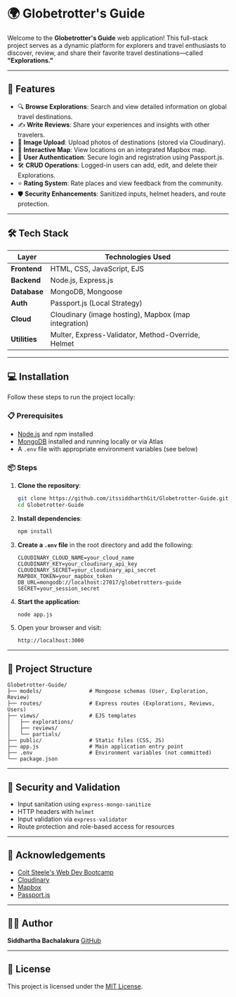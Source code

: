 
# 🌍 Globetrotter's Guide

Welcome to the **Globetrotter's Guide** web application! This full-stack project serves as a dynamic platform for explorers and travel enthusiasts to discover, review, and share their favorite travel destinations—called **"Explorations."**

---

## 🚀 Features

* 🔍 **Browse Explorations**: Search and view detailed information on global travel destinations.
* ✍️ **Write Reviews**: Share your experiences and insights with other travelers.
* 📸 **Image Upload**: Upload photos of destinations (stored via Cloudinary).
* 📍 **Interactive Map**: View locations on an integrated Mapbox map.
* 🔐 **User Authentication**: Secure login and registration using Passport.js.
* 🛠️ **CRUD Operations**: Logged-in users can add, edit, and delete their Explorations.
* ⭐ **Rating System**: Rate places and view feedback from the community.
* 🛡️ **Security Enhancements**: Sanitized inputs, helmet headers, and route protection.

---

## 🛠️ Tech Stack

| Layer         | Technologies Used                                    |
| ------------- | ---------------------------------------------------- |
| **Frontend**  | HTML, CSS, JavaScript, EJS                           |
| **Backend**   | Node.js, Express.js                                  |
| **Database**  | MongoDB, Mongoose                                    |
| **Auth**      | Passport.js (Local Strategy)                         |
| **Cloud**     | Cloudinary (image hosting), Mapbox (map integration) |
| **Utilities** | Multer, Express-Validator, Method-Override, Helmet   |

---

## 💻 Installation

Follow these steps to run the project locally:

### 📋 Prerequisites

* [Node.js](https://nodejs.org/) and npm installed
* [MongoDB](https://www.mongodb.com/) installed and running locally or via Atlas
* A `.env` file with appropriate environment variables (see below)

### 📦 Steps

1. **Clone the repository**:

   ```bash
   git clone https://github.com/itssiddharthGit/Globetrotter-Guide.git
   cd Globetrotter-Guide
   ```

2. **Install dependencies**:

   ```bash
   npm install
   ```

3. **Create a `.env` file** in the root directory and add the following:

   ```env
   CLOUDINARY_CLOUD_NAME=your_cloud_name
   CLOUDINARY_KEY=your_cloudinary_api_key
   CLOUDINARY_SECRET=your_cloudinary_api_secret
   MAPBOX_TOKEN=your_mapbox_token
   DB_URL=mongodb://localhost:27017/globetrotters-guide
   SECRET=your_session_secret
   ```

4. **Start the application**:

   ```bash
   node app.js
   ```

5. Open your browser and visit:

   ```
   http://localhost:3000
   ```

---

## 📁 Project Structure

```
Globetrotter-Guide/
├── models/               # Mongoose schemas (User, Exploration, Review)
├── routes/               # Express routes (Explorations, Reviews, Users)
├── views/                # EJS templates
│   ├── explorations/
│   ├── reviews/
│   └── partials/
├── public/               # Static files (CSS, JS)
├── app.js                # Main application entry point
├── .env                  # Environment variables (not committed)
└── package.json
```

---

## 🔐 Security and Validation

* Input sanitation using `express-mongo-sanitize`
* HTTP headers with `helmet`
* Input validation via `express-validator`
* Route protection and role-based access for resources

---

## 🙌 Acknowledgements

* [Colt Steele's Web Dev Bootcamp](https://www.udemy.com/course/the-web-developer-bootcamp/)
* [Cloudinary](https://cloudinary.com/)
* [Mapbox](https://www.mapbox.com/)
* [Passport.js](http://www.passportjs.org/)

---

## 🧑‍💻 Author

**Siddhartha Bachalakura**
[GitHub](https://github.com/itssiddharthGit)

---

## 📜 License

This project is licensed under the [MIT License](LICENSE).
